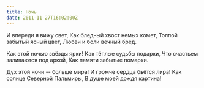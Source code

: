```yaml
---
title: Ночь
date: 2011-11-27T16:02:00Z
---
```


И впереди я вижу свет,
Как бледный хвост немых комет,
Толпой забытый ясный цвет,
Любви и боли вечный бред.

Как этой ночью звёзды ярки!
Как тёплые судьбы подарки,
Что счастьем заливаются под аркой,
Как памяти забытые помарки.

Дух этой ночи -- больше мира!
И громче сердца бьётся лира!
Как солнце Северной Пальмиры,
В душе моей дождя картина!